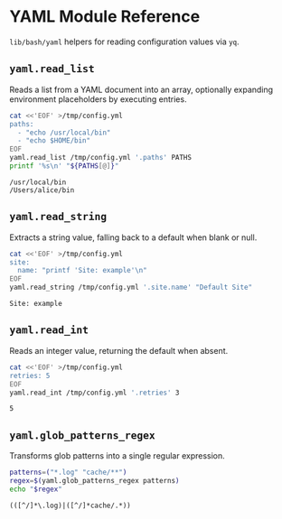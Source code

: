 # YAML Module Reference

`lib/bash/yaml` helpers for reading configuration values via `yq`.

## `yaml.read_list`
Reads a list from a YAML document into an array, optionally expanding environment placeholders by executing entries.

```bash
cat <<'EOF' >/tmp/config.yml
paths:
  - "echo /usr/local/bin"
  - "echo $HOME/bin"
EOF
yaml.read_list /tmp/config.yml '.paths' PATHS
printf '%s\n' "${PATHS[@]}"
```

```text
/usr/local/bin
/Users/alice/bin
```

## `yaml.read_string`
Extracts a string value, falling back to a default when blank or null.

```bash
cat <<'EOF' >/tmp/config.yml
site:
  name: "printf 'Site: example'\n"
EOF
yaml.read_string /tmp/config.yml '.site.name' "Default Site"
```

```text
Site: example
```

## `yaml.read_int`
Reads an integer value, returning the default when absent.

```bash
cat <<'EOF' >/tmp/config.yml
retries: 5
EOF
yaml.read_int /tmp/config.yml '.retries' 3
```

```text
5
```

## `yaml.glob_patterns_regex`
Transforms glob patterns into a single regular expression.

```bash
patterns=("*.log" "cache/**")
regex=$(yaml.glob_patterns_regex patterns)
echo "$regex"
```

```text
(([^/]*\.log)|([^/]*cache/.*))
```
